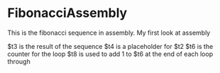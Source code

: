 # FibonacciAssembly
This is the fibonacci sequence in assembly. My first look at assembly

$t3 is the result of the sequence
$t4 is a placeholder for $t2
$t6 is the counter for the loop
$t8 is used to add 1 to $t6 at the end of each loop through
